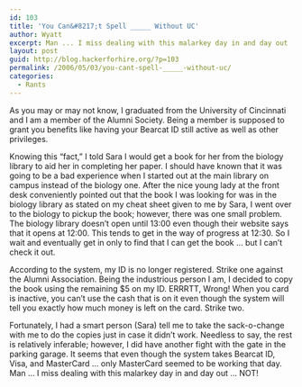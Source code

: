 ```yaml
---
id: 103
title: 'You Can&#8217;t Spell _____ Without UC'
author: Wyatt
excerpt: Man ... I miss dealing with this malarkey day in and day out ... NOT!
layout: post
guid: http://blog.hackerforhire.org/?p=103
permalink: /2006/05/03/you-cant-spell-_____-without-uc/
categories:
  - Rants
---
```

As you may or may not know, I graduated from the University of Cincinnati and I am a member of the Alumni Society. Being a member is supposed to grant you benefits like having your Bearcat ID still active as well as other privileges.  
<!--more-->

  
Knowing this &#8220;fact,&#8221; I told Sara I would get a book for her from the biology library to aid her in completing her paper. I should have known that it was going to be a bad experience when I started out at the main library on campus instead of the biology one. After the nice young lady at the front desk conveniently pointed out that the book I was looking for was in the biology library as stated on my cheat sheet given to me by Sara, I went over to the biology to pickup the book; however, there was one small problem. The biology library doesn&#8217;t open until 13:00 even though their website says that it opens at 12:00. This tends to get in the way of progress at 12:30. So I wait and eventually get in only to find that I can get the book &#8230; but I can&#8217;t check it out.

According to the system, my ID is no longer registered. Strike one against the Alumni Association. Being the industrious person I am, I decided to copy the book using the remaining $5 on my ID. ERRRTT, Wrong! When you card is inactive, you can&#8217;t use the cash that is on it even though the system will tell you exactly how much money is left on the card. Strike two.

Fortunately, I had a smart person (Sara) tell me to take the sack-o-change with me to do the copies just in case it didn&#8217;t work. Needless to say, the rest is relatively inferable; however, I did have another fight with the gate in the parking garage. It seems that even though the system takes Bearcat ID, Visa, and MasterCard &#8230; only MasterCard seemed to be working that day. Man &#8230; I miss dealing with this malarkey day in and day out &#8230; NOT!